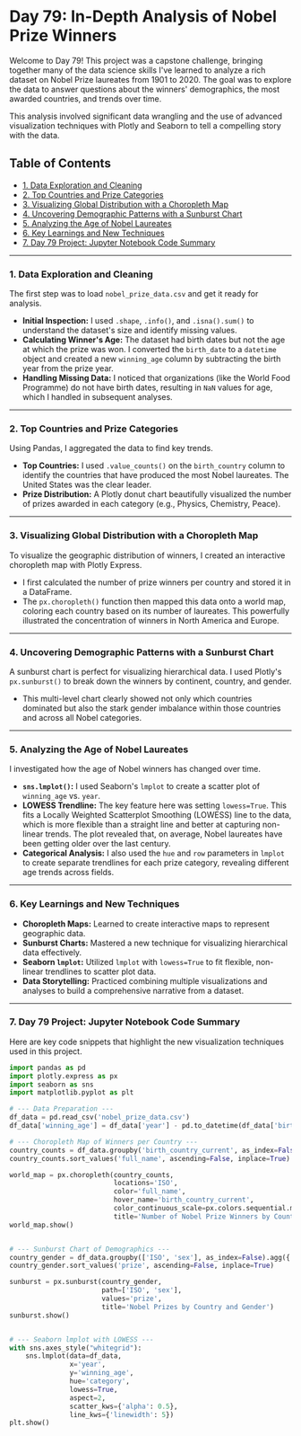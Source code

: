 # Day 79: In-Depth Analysis of Nobel Prize Winners

Welcome to Day 79! This project was a capstone challenge, bringing together many of the data science skills I've learned to analyze a rich dataset on Nobel Prize laureates from 1901 to 2020. The goal was to explore the data to answer questions about the winners' demographics, the most awarded countries, and trends over time.

This analysis involved significant data wrangling and the use of advanced visualization techniques with Plotly and Seaborn to tell a compelling story with the data.

## Table of Contents
- [1. Data Exploration and Cleaning](#1-data-exploration-and-cleaning)
- [2. Top Countries and Prize Categories](#2-top-countries-and-prize-categories)
- [3. Visualizing Global Distribution with a Choropleth Map](#3-visualizing-global-distribution-with-a-choropleth-map)
- [4. Uncovering Demographic Patterns with a Sunburst Chart](#4-uncovering-demographic-patterns-with-a-sunburst-chart)
- [5. Analyzing the Age of Nobel Laureates](#5-analyzing-the-age-of-nobel-laureates)
- [6. Key Learnings and New Techniques](#6-key-learnings-and-new-techniques)
- [7. Day 79 Project: Jupyter Notebook Code Summary](#7-day-79-project-jupyter-notebook-code-summary)

---

### 1. Data Exploration and Cleaning
The first step was to load `nobel_prize_data.csv` and get it ready for analysis.
-   **Initial Inspection:** I used `.shape`, `.info()`, and `.isna().sum()` to understand the dataset's size and identify missing values.
-   **Calculating Winner's Age:** The dataset had birth dates but not the age at which the prize was won. I converted the `birth_date` to a `datetime` object and created a new `winning_age` column by subtracting the birth year from the prize year.
-   **Handling Missing Data:** I noticed that organizations (like the World Food Programme) do not have birth dates, resulting in `NaN` values for age, which I handled in subsequent analyses.

---

### 2. Top Countries and Prize Categories
Using Pandas, I aggregated the data to find key trends.
-   **Top Countries:** I used `.value_counts()` on the `birth_country` column to identify the countries that have produced the most Nobel laureates. The United States was the clear leader.
-   **Prize Distribution:** A Plotly donut chart beautifully visualized the number of prizes awarded in each category (e.g., Physics, Chemistry, Peace).

---

### 3. Visualizing Global Distribution with a Choropleth Map
To visualize the geographic distribution of winners, I created an interactive choropleth map with Plotly Express.
-   I first calculated the number of prize winners per country and stored it in a DataFrame.
-   The `px.choropleth()` function then mapped this data onto a world map, coloring each country based on its number of laureates. This powerfully illustrated the concentration of winners in North America and Europe.


---

### 4. Uncovering Demographic Patterns with a Sunburst Chart
A sunburst chart is perfect for visualizing hierarchical data. I used Plotly's `px.sunburst()` to break down the winners by continent, country, and gender.
-   This multi-level chart clearly showed not only which countries dominated but also the stark gender imbalance within those countries and across all Nobel categories.


---

### 5. Analyzing the Age of Nobel Laureates
I investigated how the age of Nobel winners has changed over time.
-   **`sns.lmplot()`:** I used Seaborn's `lmplot` to create a scatter plot of `winning_age` vs. `year`.
-   **LOWESS Trendline:** The key feature here was setting `lowess=True`. This fits a Locally Weighted Scatterplot Smoothing (LOWESS) line to the data, which is more flexible than a straight line and better at capturing non-linear trends. The plot revealed that, on average, Nobel laureates have been getting older over the last century.
-   **Categorical Analysis:** I also used the `hue` and `row` parameters in `lmplot` to create separate trendlines for each prize category, revealing different age trends across fields.

---

### 6. Key Learnings and New Techniques
-   **Choropleth Maps:** Learned to create interactive maps to represent geographic data.
-   **Sunburst Charts:** Mastered a new technique for visualizing hierarchical data effectively.
-   **Seaborn `lmplot`:** Utilized `lmplot` with `lowess=True` to fit flexible, non-linear trendlines to scatter plot data.
-   **Data Storytelling:** Practiced combining multiple visualizations and analyses to build a comprehensive narrative from a dataset.

---

### 7. Day 79 Project: Jupyter Notebook Code Summary
Here are key code snippets that highlight the new visualization techniques used in this project.

```python
import pandas as pd
import plotly.express as px
import seaborn as sns
import matplotlib.pyplot as plt

# --- Data Preparation ---
df_data = pd.read_csv('nobel_prize_data.csv')
df_data['winning_age'] = df_data['year'] - pd.to_datetime(df_data['birth_date']).dt.year

# --- Choropleth Map of Winners per Country ---
country_counts = df_data.groupby('birth_country_current', as_index=False).agg({'full_name': pd.Series.count})
country_counts.sort_values('full_name', ascending=False, inplace=True)

world_map = px.choropleth(country_counts,
                          locations='ISO',
                          color='full_name',
                          hover_name='birth_country_current',
                          color_continuous_scale=px.colors.sequential.matter,
                          title='Number of Nobel Prize Winners by Country')
world_map.show()


# --- Sunburst Chart of Demographics ---
country_gender = df_data.groupby(['ISO', 'sex'], as_index=False).agg({'prize': pd.Series.count})
country_gender.sort_values('prize', ascending=False, inplace=True)

sunburst = px.sunburst(country_gender,
                       path=['ISO', 'sex'],
                       values='prize',
                       title='Nobel Prizes by Country and Gender')
sunburst.show()


# --- Seaborn lmplot with LOWESS ---
with sns.axes_style("whitegrid"):
    sns.lmplot(data=df_data,
               x='year',
               y='winning_age',
               hue='category',
               lowess=True, 
               aspect=2,
               scatter_kws={'alpha': 0.5},
               line_kws={'linewidth': 5})
plt.show()
```